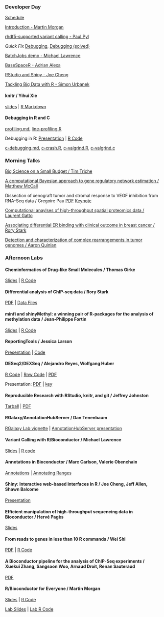 
### Developer Day 

[Schedule](developer-day)

[Introduction - Martin Morgan](Martin.pdf)

[rhdf5-supported variant calling - Paul Pyl](Paul.Pyl.pdf)

_Quick Fix_ [Debugging](developer-day-debug), [Debugging (solved)](developer-day-debug_full)

[BatchJobs demo - Michael Lawrence](lawrence-batchjobs-demo.R)

[BaseSpaceR - Adrian Alexa](BaseSpaceR-BioC2013.pptx)

[RStudio and Shiny - Joe Cheng](RStudio-BioC2013.pdf)

[Tackling Big Data with R - Simon Urbanek](Urbanek.pdf)

#### knitr / Yihui Xie
[slides](http://dl.dropbox.com/u/15335397/slides/BioC-2013-Yihui-Xie.html) |
[R Markdown](http://dl.dropbox.com/u/15335397/slides/BioC-2013-Yihui-Xie.Rpres)

#### Debugging in R and C

[profiling.md](profiling.md), [line-profiling.R](line-profiling.R)

Debugging in R:
[Presentation](http://tinyurl.com/BioC2013-debug) |
[R Code](https://gist.github.com/dtenenba/6004179/raw/c2246869e6c5ee098f7e30ba4ff6033140f0a2f1/debugging.R)

[c-debugging.md](c-debugging.md), [c-crash.R](c-crash.R), [c-valgrind.R](c-valgrind.R), [c-valgrind.c](c-valgrind.c)


### Morning Talks

[Big Science on a Small Budget / Tim Triche](Tim.Triche.pdf)

[A computational Bayesian approach to gene regulatory network estimation / Matthew McCall](McCall.pdf)

Dissection of xenograft tumor and stromal response to VEGF inhibition from RNA-Seq data / Gregoire Pau
[PDF](Pau.pdf) [Keynote](Pau.key)

[Computational anaylses of high-throughput spatial proteomics data / Laurent Gatto](BioC2013-spatial-proteomics.pdf)

[Associating differential ER binding with clinical outcome in breast cancer / Rory Stark](BioC2013Stark.pdf)

[Detection and characterization of complex rearrangements in tumor genomes / Aaron Quinlan](Quinlan-BioC-2013-July.pdf)

### Afternoon Labs

#### Cheminformatics of Drug-like Small Molecules / Thomas Girke

[Slides](http://faculty.ucr.edu/~tgirke/HTML_Presentations/Manuals/ChemmineR/Bioc2013/Cheminfo.pdf) |
[R Code](http://faculty.ucr.edu/~tgirke/HTML_Presentations/Manuals/ChemmineR/Bioc2013/Cheminfo.R)

#### Differential analysis of ChIP-seq data / Rory Stark

[PDF](BioC2013StarkDiffBindWorkshop.pdf) |
[Data Files](DiffBindVignette.zip)


#### minfi and shinyMethyl: a winning pair of R-packages for the analysis of methylation data / Jean-Philippe Fortin

[Slides](minfiLab.pdf) | [R Code](minfiRCode.R)

#### ReportingTools / Jessica Larson

[Presentation](ReportingToolsBioC2013.ppt) |
[Code](ReportingToolsWorkshop.zip)


#### DESeq2/DEXSeq / Alejandro Reyes, Wolfgang Huber


[R Code](DESeq2_parathyroid.R) |
[Rnw Code](DESeq2_parathyroid.Rnw) |
[PDF](DESeq2_parathyroid.pdf)

Presentation: [PDF](http://www-huber.embl.de/users/whuber/.talks/130718-seattle-huber.pdf) | [key](http://www-huber.embl.de/users/whuber/.talks/130718-seattle-huber.key)


#### Reproducible Research with RStudio, knitr, and git / Jeffrey Johnston
[Tarball](rr_workshop.tgz) |
[PDF](ReproducibleResearchWorkshop.pdf)

#### RGalaxy/AnnotationHubServer / Dan Tenenbaum

[RGalaxy Lab vignette](https://raw.github.com/dtenenba/BioC2013talks/master/galaxy/RGalaxy.lab/vignettes/RGalaxy.lab-vignette.Rmd) |
[AnnotationHubServer presentation](http://tinyurl.com/BioC2013-AnnotationHub)

#### Variant Calling with R/Bioconductor / Michael Lawrence

[Slides](lawrence.pdf) | 
[R code](lawrence.R)

#### Annotations in Bioconductor / Marc Carlson, Valerie Obenchain

[Annotations](/help/workflows/annotation/) |
[Annotating Ranges](/help/workflows/annotation/AnnotatingRanges/)

#### Shiny: Interactive web-based interfaces in R / Joe Cheng, Jeff Allen, Shawn Balcome

[Presentation](ShinyInBioinformatics.pdf)

#### Efficient manipulation of high-throughput sequencing data in Bioconductor / Herv&eacute; Pag&egrave;s

[Slides](S4ContainersForHTS_slides.pdf)

#### From reads to genes in less than 10 R commands / Wei Shi

[PDF](shi.pdf) |
[R Code](shi.R)

#### A Bioconductor pipeline for the analysis of ChIP-Seq experiments / Xuekui Zhang, Sangsoon Woo, Arnaud Droit, Renan Sauteraud

[PDF](ChIP-Seq.pdf)

#### R/Bioconductor for Everyone / Martin Morgan


[Slides](RBiocForEveryone.pdf) |
[R Code](RBiocForEveryone.R)

[Lab Slides](RBiocForEveryone-lab.pdf) |
[Lab R Code](RBiocForEveryone-lab.R)

